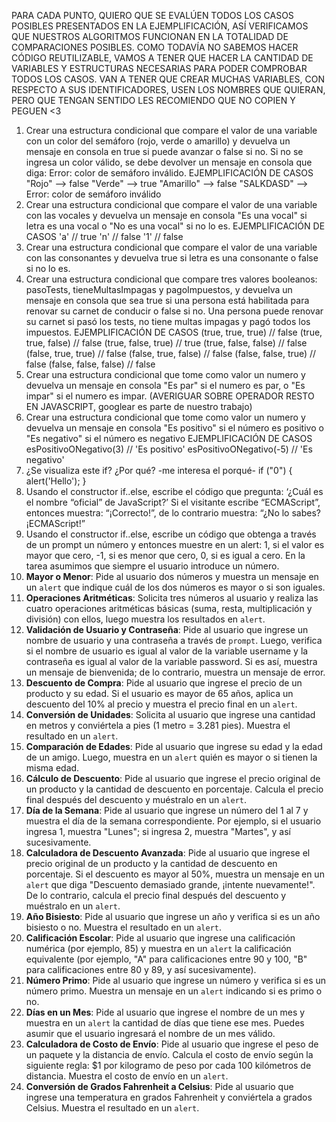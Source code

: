 PARA CADA PUNTO, QUIERO QUE SE EVALÚEN TODOS LOS CASOS POSIBLES PRESENTADOS EN LA EJEMPLIFICACIÓN, 
ASÍ VERIFICAMOS QUE NUESTROS ALGORITMOS FUNCIONAN EN LA TOTALIDAD DE COMPARACIONES POSIBLES.
 COMO TODAVÍA NO SABEMOS HACER CÓDIGO REUTILIZABLE, VAMOS A TENER QUE HACER LA CANTIDAD DE VARIABLES Y ESTRUCTURAS NECESARIAS PARA PODER COMPROBAR TODOS LOS CASOS.
 VAN A TENER QUE CREAR MUCHAS VARIABLES, CON RESPECTO A SUS IDENTIFICADORES, USEN LOS NOMBRES QUE QUIERAN, PERO QUE TENGAN SENTIDO
 LES RECOMIENDO QUE NO COPIEN Y PEGUEN <3
 1) Crear una estructura condicional que compare el valor de una variable con un color del semáforo (rojo, verde o amarillo) y devuelva un mensaje en consola en true si puede avanzar o false si no. Si no se ingresa un color válido, se debe devolver un mensaje en consola que diga: Error: color de semáforo inválido.
 EJEMPLIFICACIÓN DE CASOS
     "Rojo" --> false
     "Verde" --> true
     "Amarillo" --> false
     "SALKDASD" --> Error: color de semáforo inválido
 2) Crear una estructura condicional que compare el valor de una variable con las vocales y devuelva un mensaje en consola "Es una vocal" si letra es una vocal o "No es una vocal" si no lo es.
 EJEMPLIFICACIÓN DE CASOS
     'a' // true
     'n' // false
     '1' // false
 3) Crear una estructura condicional que compare el valor de una variable con las consonantes y devuelva true si letra es una consonante o false si no lo es.
 4) Crear una estructura condicional que compare tres valores booleanos: pasoTests, tieneMultasImpagas y pagoImpuestos, y devuelva un mensaje en consola que sea true si una persona está habilitada para renovar su carnet de conducir o false si no. Una persona puede renovar su carnet si pasó los tests, no tiene multas impagas y pagó todos los impuestos.
 EJEMPLIFICACIÓN DE CASOS
 (true, true, true)    // false
 (true, true, false)   // false
 (true, false, true)   // true
 (true, false, false)  // false
 (false, true, true)   // false
 (false, true, false)  // false
 (false, false, true)  // false
 (false, false, false) // false
 5) Crear una estructura condicional que tome como valor un numero y devuelva un mensaje en consola "Es par" si el numero es par, o "Es impar" si el numero es impar. (AVERIGUAR SOBRE OPERADOR RESTO EN JAVASCRIPT, googlear es parte de nuestro trabajo)
 6) Crear una estructura condicional que tome como valor un numero y devuelva un mensaje en consola "Es positivo" si el número es positivo o "Es negativo" si el número es negativo
 EJEMPLIFICACIÓN DE CASOS
 esPositivoONegativo(3)  // 'Es positivo'
 esPositivoONegativo(-5) // 'Es negativo'
 7) ¿Se visualiza este if? ¿Por qué? -me interesa el porqué-
 if ("0") {
     alert('Hello');
 }
 8) Usando el constructor if..else, escribe el código que pregunta: ‘¿Cuál es el nombre “oficial” de JavaScript?’
 Si el visitante escribe “ECMAScript”, entonces muestra: “¡Correcto!”, de lo contrario muestra: “¿No lo sabes? ¡ECMAScript!”
 9) Usando el constructor if..else, escribe un código que obtenga a través de un prompt un número y entonces muestre en un alert:
 1, si el valor es mayor que cero,
 -1, si es menor que cero,
 0, si es igual a cero.
 En la tarea asumimos que siempre el usuario introduce un número.
 10) **Mayor o Menor**: Pide al usuario dos números y muestra un mensaje en un `alert` que indique cuál de los dos números es mayor o si son iguales.
 11) **Operaciones Aritméticas**: Solicita tres números al usuario y realiza las cuatro operaciones aritméticas básicas (suma, resta, multiplicación y división) con ellos, luego muestra los resultados en `alert`.
 12) **Validación de Usuario y Contraseña**: Pide al usuario que ingrese un nombre de usuario y una contraseña a través de `prompt`. Luego, verifica si el nombre de usuario es igual al valor de la variable username y la contraseña es igual al valor de la variable password. Si es así, muestra un mensaje de bienvenida; de lo contrario, muestra un mensaje de error.
 13) **Descuento de Compra**: Pide al usuario que ingrese el precio de un producto y su edad. Si el usuario es mayor de 65 años, aplica un descuento del 10% al precio y muestra el precio final en un `alert`.
 14) **Conversión de Unidades**: Solicita al usuario que ingrese una cantidad en metros y conviértela a pies (1 metro = 3.281 pies). Muestra el resultado en un `alert`.
 15)  **Comparación de Edades**: Pide al usuario que ingrese su edad y la edad de un amigo. Luego, muestra en un `alert` quién es mayor o si tienen la misma edad.
 16) **Cálculo de Descuento**: Pide al usuario que ingrese el precio original de un producto y la cantidad de descuento en porcentaje. Calcula el precio final después del descuento y muéstralo en un `alert`.
 17) **Día de la Semana**: Pide al usuario que ingrese un número del 1 al 7 y muestra el día de la semana correspondiente. Por ejemplo, si el usuario ingresa 1, muestra "Lunes"; si ingresa 2, muestra "Martes", y así sucesivamente.
 18) **Calculadora de Descuento Avanzada**: Pide al usuario que ingrese el precio original de un producto y la cantidad de descuento en porcentaje. Si el descuento es mayor al 50%, muestra un mensaje en un `alert` que diga "Descuento demasiado grande, ¡intente nuevamente!". De lo contrario, calcula el precio final después del descuento y muéstralo en un `alert`.
 19) **Año Bisiesto**: Pide al usuario que ingrese un año y verifica si es un año bisiesto o no. Muestra el resultado en un `alert`.
 20) **Calificación Escolar**: Pide al usuario que ingrese una calificación numérica (por ejemplo, 85) y muestra en un `alert` la calificación equivalente (por ejemplo, "A" para calificaciones entre 90 y 100, "B" para calificaciones entre 80 y 89, y así sucesivamente).
 21) **Número Primo**: Pide al usuario que ingrese un número y verifica si es un número primo. Muestra un mensaje en un `alert` indicando si es primo o no.
 22) **Días en un Mes**: Pide al usuario que ingrese el nombre de un mes y muestra en un `alert` la cantidad de días que tiene ese mes. Puedes asumir que el usuario ingresará el nombre de un mes válido.
 23) **Calculadora de Costo de Envío**: Pide al usuario que ingrese el peso de un paquete y la distancia de envío. Calcula el costo de envío según la siguiente regla: $1 por kilogramo de peso por cada 100 kilómetros de distancia. Muestra el costo de envío en un `alert`.
 24) **Conversión de Grados Fahrenheit a Celsius**: Pide al usuario que ingrese una temperatura en grados Fahrenheit y conviértela a grados Celsius. Muestra el resultado en un `alert`.

